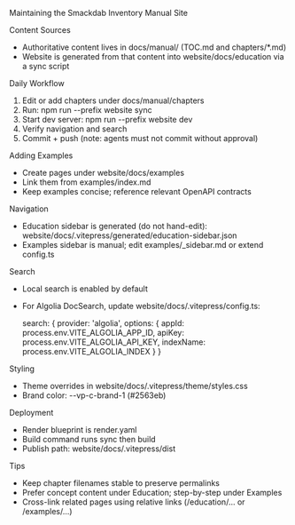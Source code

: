 Maintaining the Smackdab Inventory Manual Site

Content Sources
- Authoritative content lives in docs/manual/ (TOC.md and chapters/*.md)
- Website is generated from that content into website/docs/education via a sync script

Daily Workflow
1) Edit or add chapters under docs/manual/chapters
2) Run: npm run --prefix website sync
3) Start dev server: npm run --prefix website dev
4) Verify navigation and search
5) Commit + push (note: agents must not commit without approval)

Adding Examples
- Create pages under website/docs/examples
- Link them from examples/index.md
- Keep examples concise; reference relevant OpenAPI contracts

Navigation
- Education sidebar is generated (do not hand-edit): website/docs/.vitepress/generated/education-sidebar.json
- Examples sidebar is manual; edit examples/_sidebar.md or extend config.ts

Search
- Local search is enabled by default
- For Algolia DocSearch, update website/docs/.vitepress/config.ts:

  search: {
    provider: 'algolia',
    options: {
      appId: process.env.VITE_ALGOLIA_APP_ID,
      apiKey: process.env.VITE_ALGOLIA_API_KEY,
      indexName: process.env.VITE_ALGOLIA_INDEX
    }
  }

Styling
- Theme overrides in website/docs/.vitepress/theme/styles.css
- Brand color: --vp-c-brand-1 (#2563eb)

Deployment
- Render blueprint is render.yaml
- Build command runs sync then build
- Publish path: website/docs/.vitepress/dist

Tips
- Keep chapter filenames stable to preserve permalinks
- Prefer concept content under Education; step-by-step under Examples
- Cross-link related pages using relative links (/education/... or /examples/...)
